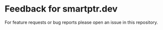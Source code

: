 # Feedback for smartptr.dev

For feature requests or bug reports please open an issue in this repository.
